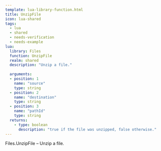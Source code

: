 ```yaml
---
template: lua-library-function.html
title: UnzipFile
icon: lua-shared
tags:
  - lua
  - shared
  - needs-verification
  - needs-example
lua:
  library: Files
  function: UnzipFile
  realm: shared
  description: "Unzip a file."
  
  arguments:
  - position: 1
    name: "source"
    type: string
  - position: 2
    name: "destination"
    type: string
  - position: 3
    name: "pathId"
    type: string
  returns:
    - type: boolean
      description: "true if the file was unzipped, false otherwise."
---
```


<div class="lua__search__keywords">
Files.UnzipFile &#x2013; Unzip a file.
</div>
